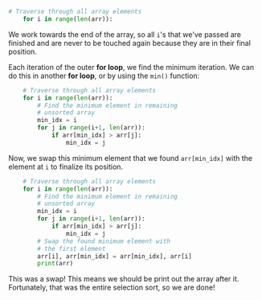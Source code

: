 <!--Title={Selection Sort Explained}-->

<!--badges={Algorithmns:20}-->

<!--concepts{Selection Sort}-->

```python
# Traverse through all array elements 
    for i in range(len(arr)): 
```

We work towards the end of the array, so all `i`'s that we've passed are finished and are never to be touched again because they are in their final position.

Each iteration of the outer **for loop**, we find the minimum iteration. We can do this in another **for loop**, or by using the `min()` function:

```python
    # Traverse through all array elements 
    for i in range(len(arr)): 
        # Find the minimum element in remaining  
        # unsorted array 
        min_idx = i
        for j in range(i+1, len(arr)): 
            if arr[min_idx] > arr[j]: 
                min_idx = j 
```

Now, we swap this minimum element that we found `arr[min_idx]` with the element at `i` to finalize its position.

```python
    # Traverse through all array elements 
    for i in range(len(arr)): 
        # Find the minimum element in remaining  
        # unsorted array 
        min_idx = i
        for j in range(i+1, len(arr)): 
            if arr[min_idx] > arr[j]: 
                min_idx = j 
        # Swap the found minimum element with  
        # the first element
        arr[i], arr[min_idx] = arr[min_idx], arr[i]
        print(arr)
```

This was a swap! This means we should be print out the array after it. Fortunately, that was the entire selection sort, so we are done!